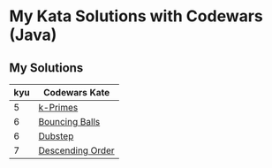 # My Kata Solutions with Codewars (Java)





## My Solutions


| kyu | Codewars Kate |
| --- | --- |
| 5 | [k-Primes](https://www.codewars.com/kata/k-primes/java) |
| 6 | [Bouncing Balls](https://www.codewars.com/kata/bouncing-balls/java) |
| 6 | [Dubstep](https://www.codewars.com/kata/dubstep/java) |
| 7 | [Descending Order](https://www.codewars.com/kata/descending-order/java) |





